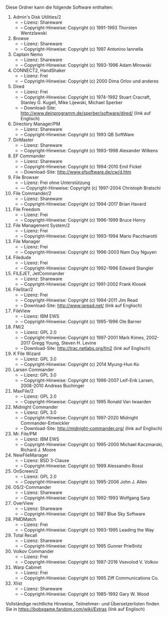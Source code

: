 ﻿Diese Ordner kann die folgende Software enthalten:

1. Admin's Disk Utilities/2
   - – Lizenz: Shareware
   - – Copyright-Hinweise: Copyright (c) 1991-1993 Thorsten Wentzlawski
2. Browse
   - – Lizenz: Shareware
   - – Copyright-Hinweise: Copyright (c) 1997 Antonino Iannella
3. Captain Nemo
   - – Lizenz: Shareware
   - – Copyright-Hinweise: Copyright (c) 1993-1996 Adam Mirowski
4. CONNECT2, HandShaker
   - – Lizenz: Frei
   - – Copyright-Hinweise: Copyright (c) 2000 Dima Orlov und anderes
5. Dired
   - – Lizenz: Frei
   - – Copyright-Hinweise: Copyright (c) 1974-1992 Stuart Cracraft, Stanley G. Kugell, Mike Lijewski, Michael Sperber
   - – Download-Site: http://www.deinprogramm.de/sperber/software/dired/ (link auf Englisch)
6. Directory Manager/PM
   - – Lizenz: Shareware
   - – Copyright-Hinweise: Copyright (c) 1993 QB SoftWare
7. DirMaster
   - – Lizenz: Shareware
   - – Copyright-Hinweise: Copyright (c) 1993-1998 Alexander Wilkens
8. EF Commander
   - – Lizenz: Shareware
   - – Copyright-Hinweise: Copyright (c) 1994-2010 Emil Fickel
   - – Download-Site: http://www.efsoftware.de/cw/d.htm
9. File Browser
   - – Lizenz: Frei ohne Unterstützung
   - — Copyright-Hinweise: Copyright (c) 1997-2004 Christoph Bratschi
10. File Commander/2
    - – Lizenz: Shareware
    - – Copyright-Hinweise: Copyright (c) 1994-2017 Brian Havard
11. File Freedom
    - – Lizenz: Frei
    - – Copyright-Hinweise: Copyright (c) 1996-1999 Bruce Henry
12. File Management System/2
    - – Lizenz: Frei
    - – Copyright-Hinweise: Copyright (c) 1993-1994 Mario Pacchiarotti
13. File Manager
    - – Lizenz: Frei
    - – Copyright-Hinweise: Copyright (c) 1996-2003 Nam Duy Nguyen
14. Filedude
    - – Lizenz: Frei
    - – Copyright-Hinweise: Copyright (c) 1992-1996 Edward Stangler
15. FILEJET, JetCommander
    - – Lizenz: Shareware
    - – Copyright-Hinweise: Copyright (c) 1991-2002 Frank Klosek
16. FileStar/2
    - – Lizenz: Frei
    - – Copyright-Hinweise: Copyright (c) 1994-2011 Jim Read
    - – Download-Site: http://www.jaread.net/ (link auf Englisch)
17. FileView
    - – Lizenz: IBM EWS
    - – Copyright-Hinweise: Copyright (c) 1995-1996 Ole Barner
18. FM/2
    - – Lizenz: GPL 2.0
    - – Copyright-Hinweise: Copyright (c) 1997-2001 Mark Kimes, 2002-2017 Gregg Young, Steven H. Levine
    - – Download-Site: http://trac.netlabs.org/fm2 (link auf Englisch)
19. K File Wizard
    - – Lizenz: GPL 3.0
    - – Copyright-Hinweise: Copyright (c) 2014 Myung-Hun Ko
20. Larsen Commander
    - – Lizenz: GPL 3.0
    - – Copyright-Hinweise: Copyright (c) 1996-2007 Leif-Erik Larsen, 2008-2010 Andreas Buchinger
21. MaxFile/2
    - – Lizenz: GPL 2.0
    - – Copyright-Hinweise: Copyright (c) 1995 Ronald Van Iwaarden
22. Midnight Commander
    - – Lizenz: GPL 3.0
    - – Copyright-Hinweise: Copyright (c) 1997-2020 Midnight Commander-Entwickler
    - – Download-Site: http://midnight-commander.org/ (link auf Englisch)
23. Mr. File/PM
    - – Lizenz: IBM EWS
    - – Copyright-Hinweise: Copyright (c) 1995-2000 Michael Kaczmarski, Richard J. Moore
24. NewFileManager
    - – Lizenz: BSD 3-Clause
    - – Copyright-Hinweise: Copyright (c) 1999 Alessandro Rossi
25. OnScreen/2
    - – Lizenz: GPL 2.0
    - – Copyright-Hinweise: Copyright (c) 1995-2006 John J. Allen
26. OS/2-Commander
    - – Lizenz: Shareware
    - – Copyright-Hinweise: Copyright (c) 1992-1993 Wolfgang Sarp
27. OverView
    - – Lizenz: Shareware
    - – Copyright-Hinweise: Copyright (c) 1987 Blue Sky Software
28. PMDMatch
    - – Lizenz: Frei
    - – Copyright-Hinweise: Copyright (c) 1993-1995 Leading the Way
29. Total Recall
    - – Lizenz: Shareware
    - – Copyright-Hinweise: Copyright (c) 1995 Gunner Prießnitz
30. Volkov Commander
    - – Lizenz: Frei
    - – Copyright-Hinweise: Copyright (c) 1987-2016 Vsevolod V. Volkov
31. Warp Cabinet
    - – Lizenz: Frei
    - – Copyright-Hinweise: Copyright (c) 1995 Ziff Communications Co.
32. Xlist
    - – Lizenz: Shareware
    - – Copyright-Hinweise: Copyright (c) 1985-1992 Gary W. Wood

Vollständige rechtliche Hinweise, Teilnehmer- und Übersetzerlisten finden Sie in https://bobsgame.fandom.com/wiki/Extras (link auf Englisch)